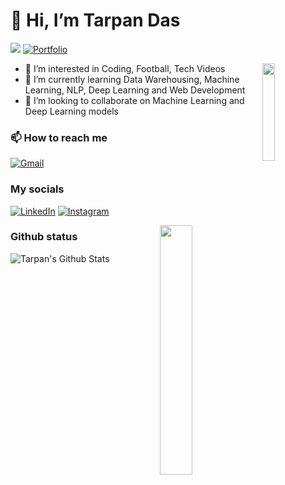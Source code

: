 # 👋 Hi, I’m Tarpan Das

![](https://komarev.com/ghpvc/?username=tarpandas&style=for-the-badge)
[![Portfolio](https://img.shields.io/badge/-Portfolio-000000?style=for-the-badge&logo=react&logoColor=white)](https://tarpandas.github.io/portfolio/)

<img align="right" src="https://i.pinimg.com/originals/3a/67/56/3a6756dcfe18c5d2a98bd4fa267a0901.gif" width="20%">

- 👀 I’m interested in Coding, Football, Tech Videos
- 🌱 I’m currently learning Data Warehousing, Machine Learning, NLP, Deep Learning and Web Development
- 💞️ I’m looking to collaborate on Machine Learning and Deep Learning models

### 📫 How to reach me

[![Gmail](https://img.shields.io/badge/-GMAIL-D14836?style=for-the-badge&logo=gmail&logoColor=white)](mailto:tarpandas1@gmail.com)

### My socials

[![LinkedIn](https://img.shields.io/badge/-LINKEDIN-0077B5?style=for-the-badge&logo=linkedin&logoColor=white)](https://www.linkedin.com/in/tarpan-das-1b563b16b/)
[![Instagram](https://img.shields.io/badge/-INSTAGRAM-0077B5?style=for-the-badge&logo=instagram&logoColor=red)](https://www.instagram.com/tarpandas1/)

<img align="right" src="https://i.kym-cdn.com/photos/images/original/001/811/356/89f.jpg" width="32%">

### Github status

![Tarpan's Github Stats](https://github-readme-stats.vercel.app/api?username=tarpandas&show_icons=true&theme=radical)

<!---
tarpandas/tarpandas is a ✨ special ✨ repository because its `README.md` (this file) appears on your GitHub profile.
You can click the Preview link to take a look at your changes.
--->
